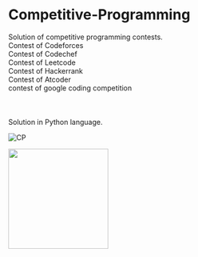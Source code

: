 # Competitive-Programming
Solution of competitive programming contests.<br>
Contest of Codeforces<br>
Contest of Codechef<br>
Contest of Leetcode<br>
Contest of Hackerrank<br>
Contest of Atcoder<br>
contest of google coding competition <br>
<br><br><br>
Solution in Python language.  


![CP](https://user-images.githubusercontent.com/103498656/172355684-36f4db75-b3c3-4b53-8170-e3de66e747bd.png)

<img src="[https://raw.githubusercontent.com/web4locals/first_git/main/assets/images/DARKSIDE.png](https://user-images.githubusercontent.com/103498656/172355684-36f4db75-b3c3-4b53-8170-e3de66e747bd.png)" width="200" height="200">
